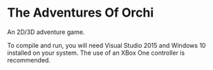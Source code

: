 # The Adventures Of Orchi
An 2D/3D adventure game.



To compile and run, you will need Visual Studio 2015 and Windows 10 installed on your system.  The use of an XBox One controller is recommended.

